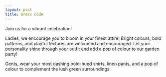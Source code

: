 ```yaml
---
layout: post
title: Dress Code
---
```

Join us for a vibrant celebration!

Ladies, we encourage you to bloom in your finest attire! Bright colours, bold patterns, and playful textures are welcomed and encouraged. Let your personality shine through your outfit and add a pop of colour to our garden party!


Gents, wear your most dashing bold-hued shirts, linen pants, and a pop of colour to complement the lush green surroundings.
